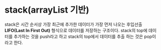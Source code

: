 # stack(arrayList 기반)

stack은 시간 순서상 가장 최근에 추가한 데이터가 가장 먼저 나오는 후입선출 **LIFO(Last In First Out)** 형식으로 데이터를
저장하는 구조이다. stack의 top에 데이터를 추가하는 것을 push라고 하고 stack의 top에서 데이터를 추출 하는 것은 pop이라고 한다.